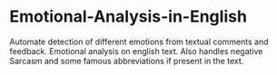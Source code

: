 # Emotional-Analysis-in-English
Automate detection of different emotions from textual comments and feedback. Emotional analysis on english text. Also handles negative Sarcasm and some famous abbreviations if present in the text.
